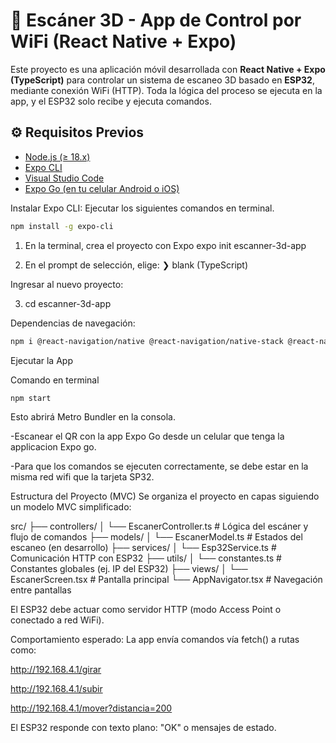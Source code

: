 # 📱 Escáner 3D - App de Control por WiFi (React Native + Expo)

Este proyecto es una aplicación móvil desarrollada con **React Native + Expo (TypeScript)** para controlar un sistema de escaneo 3D basado en **ESP32**, mediante conexión WiFi (HTTP). Toda la lógica del proceso se ejecuta en la app, y el ESP32 solo recibe y ejecuta comandos.

## ⚙️ Requisitos Previos

- [Node.js (≥ 18.x)](https://nodejs.org/)
- [Expo CLI](https://docs.expo.dev/get-started/installation/)
- [Visual Studio Code](https://code.visualstudio.com/)
- [Expo Go (en tu celular Android o iOS)](https://expo.dev/client)

Instalar Expo CLI:
Ejecutar los siguientes comandos en terminal.

```bash
npm install -g expo-cli
```
1. En la terminal, crea el proyecto con Expo
expo init escanner-3d-app

2. En el prompt de selección, elige:
❯ blank (TypeScript)

Ingresar al nuevo proyecto:

3. cd escanner-3d-app


Dependencias de navegación:
```bash
npm i @react-navigation/native @react-navigation/native-stack @react-navigation/stack react-native-screens react-native-safe-area-context
```

Ejecutar la App

Comando en terminal
```bash
npm start
```

Esto abrirá Metro Bundler en la consola.

-Escanear el QR con la app Expo Go desde un celular que tenga la applicacion Expo go.

-Para que los comandos se ejecuten correctamente, se debe estar en la misma red wifi que la tarjeta SP32.

Estructura del Proyecto (MVC)
Se organiza el proyecto en capas siguiendo un modelo MVC simplificado:

src/
├── controllers/
│   └── EscanerController.ts       # Lógica del escáner y flujo de comandos
├── models/
│   └── EscanerModel.ts            # Estados del escaneo (en desarrollo)
├── services/
│   └── Esp32Service.ts            # Comunicación HTTP con ESP32
├── utils/
│   └── constantes.ts              # Constantes globales (ej. IP del ESP32)
├── views/
│   └── EscanerScreen.tsx          # Pantalla principal
└── AppNavigator.tsx               # Navegación entre pantallas

El ESP32 debe actuar como servidor HTTP (modo Access Point o conectado a red WiFi).

Comportamiento esperado:
La app envía comandos vía fetch() a rutas como:

http://192.168.4.1/girar

http://192.168.4.1/subir

http://192.168.4.1/mover?distancia=200

El ESP32 responde con texto plano: "OK" o mensajes de estado.

